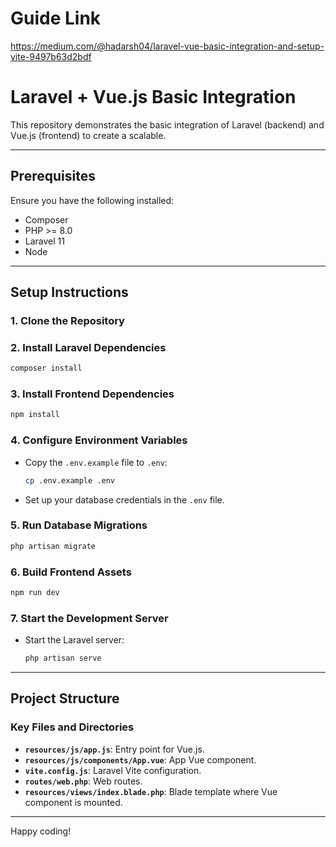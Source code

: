 # Guide Link
https://medium.com/@hadarsh04/laravel-vue-basic-integration-and-setup-vite-9497b63d2bdf

# Laravel + Vue.js Basic Integration

This repository demonstrates the basic integration of Laravel (backend) and Vue.js (frontend) to create a scalable.

---

## **Prerequisites**

Ensure you have the following installed:

- Composer
- PHP >= 8.0
- Laravel 11
- Node

---

## **Setup Instructions**

### 1. Clone the Repository

### 2. Install Laravel Dependencies
```bash
composer install
```

### 3. Install Frontend Dependencies
```bash
npm install
```

### 4. Configure Environment Variables
- Copy the `.env.example` file to `.env`:
  ```bash
  cp .env.example .env
  ```
- Set up your database credentials in the `.env` file.

### 5. Run Database Migrations
```bash
php artisan migrate
```

### 6. Build Frontend Assets
```bash
npm run dev
```

### 7. Start the Development Server
- Start the Laravel server:
  ```bash
  php artisan serve
  ```

---

## **Project Structure**

### Key Files and Directories

- **`resources/js/app.js`**: Entry point for Vue.js.
- **`resources/js/components/App.vue`**: App Vue component.
- **`vite.config.js`**: Laravel Vite configuration.
- **`routes/web.php`**: Web routes.
- **`resources/views/index.blade.php`**: Blade template where Vue component is mounted.

---

Happy coding!

